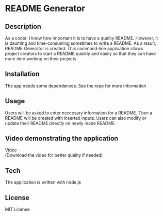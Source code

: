 # README Generator
## Description
As a coder, I know how important it is to have a quality README. However, it is daunting and time-consuming sometimes to write a README. As a result, README Generator is created. This command-line application allows project creators to start a README quickly and easily so that they can have more time working on their projects. 
## Installation
The app needs some dependences. See the repo for more information
## Usage
Users will be asked to enter neccesary information for a README. Then a README will be created with inserted inputs. Users can also modify or update their README directly on newly made README.
## Video demonstrating the application
<a href= "https://drive.google.com/file/d/1ZZs0zHHgMLF6LPlqkBDGPHuWobU3GPGs/view">Video</a> \
(Download the video for better quality if needed)
## Tech
The application is written with node.js
## License
MIT License